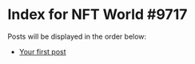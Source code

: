 # Index for NFT World #9717
Posts will be displayed in the order below:

- [Your first post](./001-first.md)

